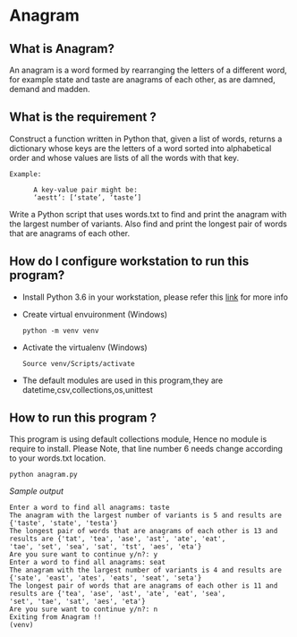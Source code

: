 # Anagram

## What is Anagram?
An anagram is a word formed by rearranging the letters of a different word, for example state and taste are
anagrams of each other, as are damned, demand and madden.

## What is the requirement ?

Construct a function written in Python that, given a list of words, returns a dictionary whose keys are the letters
of a word sorted into alphabetical order and whose values are lists of all the words with that key.
    
    Example:
          
          A key-value pair might be:
          ‘aestt’: [‘state’, ‘taste’]

Write a Python script that uses words.txt to find and print the anagram with the largest number of variants.
Also find and print the longest pair of words that are anagrams of each other.


## How do I configure workstation to run this program?

* Install Python 3.6 in your workstation, please refer this [link](https://www.python.org/downloads/) for more info

* Create virtual envuironment (Windows) 
     
     `python -m venv venv`                   

* Activate the virtualenv (Windows)       

     `Source venv/Scripts/activate`
* The default modules are used in this program,they are datetime,csv,collections,os,unittest

## How to run this program ?

This program is using default collections module, Hence no module is require to install. Please Note, that line number 6 needs change according to your words.txt location.

`python anagram.py`

*Sample output*

```$ python Exercise1/anagram.py 
Enter a word to find all anagrams: taste
The anagram with the largest number of variants is 5 and results are {'taste', 'state', 'testa'}
The longest pair of words that are anagrams of each other is 13 and results are {'tat', 'tea', 'ase', 'ast', 'ate', 'eat', 
'tae', 'set', 'sea', 'sat', 'tst', 'aes', 'eta'}
Are you sure want to continue y/n?: y
Enter a word to find all anagrams: seat
The anagram with the largest number of variants is 4 and results are {'sate', 'east', 'ates', 'eats', 'seat', 'seta'}      
The longest pair of words that are anagrams of each other is 11 and results are {'tea', 'ase', 'ast', 'ate', 'eat', 'sea', 
'set', 'tae', 'sat', 'aes', 'eta'}
Are you sure want to continue y/n?: n
Exiting from Anagram !!
(venv)
